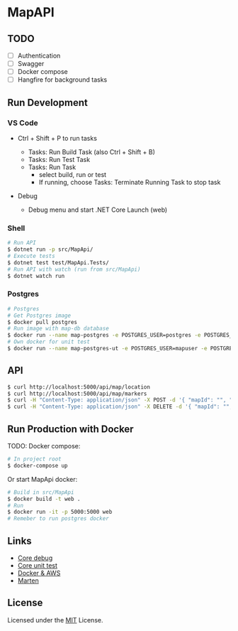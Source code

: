 # MapAPI

## TODO

- [ ] Authentication
- [ ] Swagger
- [ ] Docker compose
- [ ] Hangfire for background tasks

## Run Development

### VS Code

* Ctrl + Shift + P to run tasks
    * Tasks: Run Build Task (also Ctrl + Shift + B)
    * Tasks: Run Test Task
    * Tasks: Run Task
        * select build, run or test
        * If running, choose Tasks: Terminate Running Task to stop task

* Debug
    * Debug menu and start .NET Core Launch (web)

### Shell

```sh
# Run API
$ dotnet run -p src/MapApi/
# Execute tests
$ dotnet test test/MapApi.Tests/
# Run API with watch (run from src/MapApi)
$ dotnet watch run
```

### Postgres

```sh
# Postgres
# Get Postgres image
$ docker pull postgres
# Run image with map-db database
$ docker run --name map-postgres -e POSTGRES_USER=postgres -e POSTGRES_PASSWORD=pwd -e POSTGRES_DB=map-db -d -p 5432:5432 postgres
# Own docker for unit test
$ docker run --name map-postgres-ut -e POSTGRES_USER=mapuser -e POSTGRES_PASSWORD=pwd -e POSTGRES_DB=map-db-ut -d -p 5433:5432 postgres
```

## API

```sh
$ curl http://localhost:5000/api/map/location
$ curl http://localhost:5000/api/map/markers
$ curl -H "Content-Type: application/json" -X POST -d '{ "mapId": "", "lat": 60.170,"long": 24.940, "description": "hello 44"}' http://localhost:5000/api/markers
$ curl -H "Content-Type: application/json" -X DELETE -d '{ "mapId": "", "lat": 60.170,"long": 24.940, "description": "hello 44"}' http://localhost:5000/api/markers
```

## Run Production with Docker

TODO: Docker compose:
```sh
# In project root
$ docker-compose up
```

Or start MapApi docker:
```sh
# Build in src/MapApi
$ docker build -t web .
# Run
$ docker run -it -p 5000:5000 web
# Remeber to run postgres docker
```

## Links
* [Core debug](https://github.com/OmniSharp/omnisharp-vscode/blob/master/debugger.md)
* [Core unit test](https://docs.microsoft.com/en-us/dotnet/articles/core/testing/unit-testing-with-dotnet-test)
* [Docker & AWS](https://medium.com/trafi-tech-beat/running-net-core-on-docker-c438889eb5a#.2csx1do7r)
* [Marten](http://jasperfx.github.io/marten/)

## License

Licensed under the [MIT](LICENSE) License.